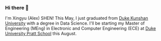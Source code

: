### Hi there 👋

I'm Xingyu (Alex) SHEN! This May, I just graduated from [Duke Kunshan University](https://www.dukekunshan.edu.cn/) with a degree in Data Science. I'll be starting my Master of Engineering (MEng) in Electronic and Computer Engineering (ECE) at [Duke University Pratt School](https://pratt.duke.edu/) this August.

<div align="center">
  <img src=https://github-readme-stats.vercel.app/api/top-langs/?username=shenxingy&layout=compact alt=""/>
  <br>
  <img src="https://komarev.com/ghpvc/?username=shenxingy&style=flat-square&color=blue" alt=""/>
</div>

<!--
**shenxingy/shenxingy** is a ✨ _special_ ✨ repository because its `README.md` (this file) appears on your GitHub profile.

Here are some ideas to get you started:

- 🔭 I’m currently working on ...
- 🌱 I’m currently learning ...
- 👯 I’m looking to collaborate on ...
- 🤔 I’m looking for help with ...
- 💬 Ask me about ...
- 📫 How to reach me: ...
- 😄 Pronouns: ...
- ⚡ Fun fact: ...
-->
